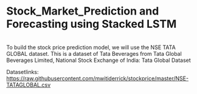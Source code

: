 <h1>Stock_Market_Prediction and Forecasting using Stacked LSTM</h1><br>
To build the stock price prediction model, we will use the NSE TATA GLOBAL dataset. This is a dataset of Tata Beverages from Tata Global Beverages Limited, National Stock Exchange of India: Tata Global Dataset<br>

Datasetlinks: https://raw.githubusercontent.com/mwitiderrick/stockprice/master/NSE-TATAGLOBAL.csv
